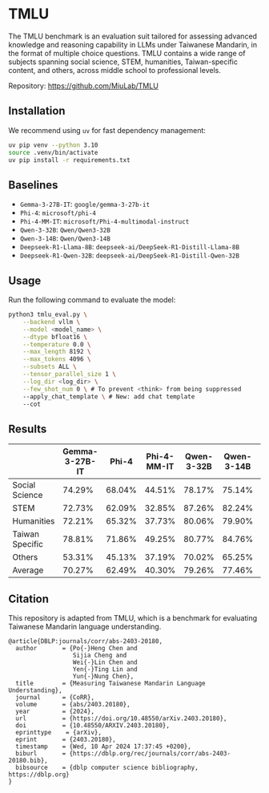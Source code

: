# TMLU

The TMLU benchmark is an evaluation suit tailored for assessing advanced knowledge
and reasoning capability in LLMs under Taiwanese Mandarin, in the format of multiple choice questions. TMLU contains a wide range of subjects spanning social science, STEM, humanities, Taiwan-specific content, and others, across middle school to professional levels.

Repository: https://github.com/MiuLab/TMLU


## Installation

We recommend using `uv` for fast dependency management:

```bash
uv pip venv --python 3.10
source .venv/bin/activate
uv pip install -r requirements.txt
```


## Baselines

- `Gemma-3-27B-IT`: `google/gemma-3-27b-it`
- `Phi-4`: `microsoft/phi-4`
- `Phi-4-MM-IT`: `microsoft/Phi-4-multimodal-instruct`
- `Qwen-3-32B`: `Qwen/Qwen3-32B`
- `Qwen-3-14B`: `Qwen/Qwen3-14B`
- `Deepseek-R1-Llama-8B`: `deepseek-ai/DeepSeek-R1-Distill-Llama-8B`
- `Deepseek-R1-Qwen-32B`: `deepseek-ai/DeepSeek-R1-Distill-Qwen-32B`

## Usage

Run the following command to evaluate the model:

```bash
python3 tmlu_eval.py \
    --backend vllm \
    --model <model_name> \
    --dtype bfloat16 \
    --temperature 0.0 \
    --max_length 8192 \
    --max_tokens 4096 \
    --subsets ALL \
    --tensor_parallel_size 1 \
    --log_dir <log_dir> \
    --few_shot_num 0 \ # To prevent <think> from being suppressed
    --apply_chat_template \ # New: add chat template
    --cot
```

## Results

|                 | Gemma-3-27B-IT | Phi-4  | Phi-4-MM-IT | Qwen-3-32B | Qwen-3-14B | Deepseek-R1-Llama-8B | Deepseek-R1-Qwen-32B |
|-----------------|----------------|--------|-------------|------------|------------|----------------------|----------------------|
| Social Science  | 74.29%         | 68.04% | 44.51%      | 78.17%     | 75.14%     | 48.49%               | 78.52%               |
| STEM            | 72.73%         | 62.09% | 32.85%      | 87.26%     | 82.24%     | 43.64%               | 82.03%               |
| Humanities      | 72.21%         | 65.32% | 37.73%      | 80.06%     | 79.90%     | 46.51%               | 76.56%               |
| Taiwan Specific | 78.81%         | 71.86% | 49.25%      | 80.77%     | 84.76%     | 54.04%               | 79.10%               |
| Others          | 53.31%         | 45.13% | 37.19%      | 70.02%     | 65.25%     | 33.34%               | 63.94%               |
| Average         | 70.27%         | 62.49% | 40.30%      | 79.26%     | 77.46%     | 45.20%               | 76.03%               |

## Citation

This repository is adapted from TMLU, which is a benchmark for evaluating Taiwanese Mandarin language understanding. 

```
@article{DBLP:journals/corr/abs-2403-20180,
  author       = {Po{-}Heng Chen and
                  Sijia Cheng and
                  Wei{-}Lin Chen and
                  Yen{-}Ting Lin and
                  Yun{-}Nung Chen},
  title        = {Measuring Taiwanese Mandarin Language Understanding},
  journal      = {CoRR},
  volume       = {abs/2403.20180},
  year         = {2024},
  url          = {https://doi.org/10.48550/arXiv.2403.20180},
  doi          = {10.48550/ARXIV.2403.20180},
  eprinttype    = {arXiv},
  eprint       = {2403.20180},
  timestamp    = {Wed, 10 Apr 2024 17:37:45 +0200},
  biburl       = {https://dblp.org/rec/journals/corr/abs-2403-20180.bib},
  bibsource    = {dblp computer science bibliography, https://dblp.org}
}
```
